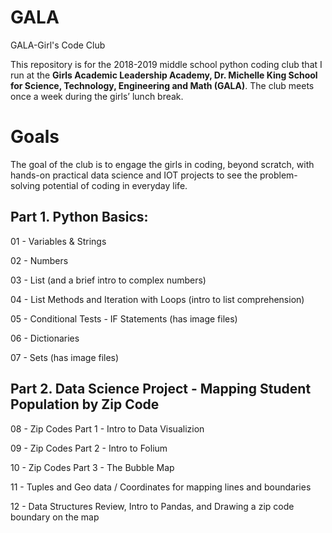 # GALA
GALA-Girl's Code Club

This repository is for the 2018-2019 middle school python coding club that I run at the **Girls Academic Leadership Academy, Dr. Michelle King School for Science, Technology, Engineering and Math (GALA)**.  The club meets once a week during the girls’ lunch break. 

# Goals
The goal of the club is to engage the girls in coding, beyond scratch, with hands-on practical data science and IOT projects to see the problem-solving potential of coding in everyday life. 

## Part 1. Python Basics:
01 - Variables & Strings

02 - Numbers

03 - List (and a brief intro to complex numbers)

04 - List Methods and Iteration with Loops (intro to list comprehension)

05 - Conditional Tests - IF Statements (has image files)

06 - Dictionaries

07 - Sets (has image files)

## Part 2. Data Science Project - Mapping Student Population by Zip Code
08 - Zip Codes Part 1 - Intro to Data Visualizion

09 - Zip Codes Part 2 - Intro to Folium

10 - Zip Codes Part 3 - The Bubble Map

11 - Tuples and Geo data / Coordinates for mapping lines and boundaries 

12 - Data Structures Review, Intro to Pandas, and Drawing a zip code boundary on the map
